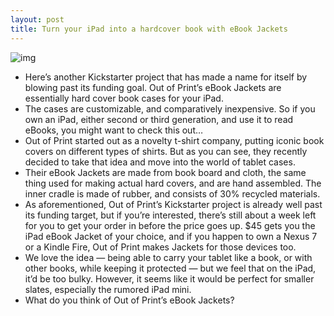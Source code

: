 ```yaml
---
layout: post
title: Turn your iPad into a hardcover book with eBook Jackets
---
```

![img](http://media.idownloadblog.com/wp-content/uploads/2012/08/out-of-print-ebook.jpg)
* Here’s another Kickstarter project that has made a name for itself by blowing past its funding goal. Out of Print’s eBook Jackets are essentially hard cover book cases for your iPad.
* The cases are customizable, and comparatively inexpensive. So if you own an iPad, either second or third generation, and use it to read eBooks, you might want to check this out…
* Out of Print started out as a novelty t-shirt company, putting iconic book covers on different types of shirts. But as you can see, they recently decided to take that idea and move into the world of tablet cases.
* Their eBook Jackets are made from book board and cloth, the same thing used for making actual hard covers, and are hand assembled. The inner cradle is made of rubber, and consists of 30% recycled materials.
* As aforementioned, Out of Print’s Kickstarter project is already well past its funding target, but if you’re interested, there’s still about a week left for you to get your order in before the price goes up. $45 gets you the iPad eBook Jacket of your choice, and if you happen to own a Nexus 7 or a Kindle Fire, Out of Print makes Jackets for those devices too.
* We love the idea — being able to carry your tablet like a book, or with other books, while keeping it protected — but we feel that on the iPad, it’d be too bulky. However, it seems like it would be perfect for smaller slates, especially the rumored iPad mini.
* What do you think of Out of Print’s eBook Jackets?

